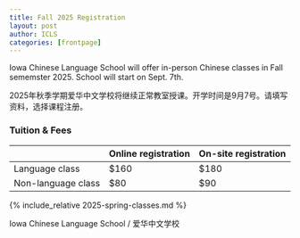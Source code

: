```yaml
---
title: Fall 2025 Registration  
layout: post
author: ICLS
categories: [frontpage]
---
```

Iowa Chinese Language School will offer in-person Chinese classes in Fall sememster 2025. School will start on Sept. 7th.
	
2025年秋季学期爱华中文学校将继续正常教室授课。开学时间是9月7号。请填写资料，选择课程注册。

###  Tuition & Fees

|              | Online registration        | On-site registration |
|:-------------|:------------------|:------|
| Language class | $160  | $180  |
| Non-language class | $80    | $90  |

{% include_relative 2025-spring-classes.md %}


Iowa Chinese Language School / 爱华中文学校	
